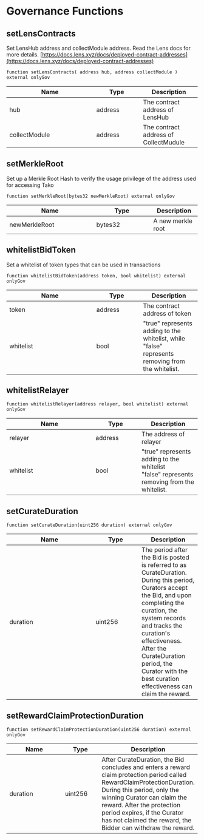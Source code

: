 # Governance Functions

## setLensContracts

Set LensHub address and collectModule address. Read the Lens docs for more details. [https://docs.lens.xyz/docs/deployed-contract-addresses](https://docs.lens.xyz/docs/deployed-contract-addresses)

`function setLensContracts( address hub, address collectModule ) external onlyGov`

<table><thead><tr><th width="213.33333333333331">Name</th><th width="107">Type</th><th>Description</th></tr></thead><tbody><tr><td>hub</td><td>address</td><td>The contract address of LensHub</td></tr><tr><td>collectModule</td><td>address</td><td>The contract address of CollectMudule</td></tr></tbody></table>

## setMerkleRoot

Set up a Merkle Root Hash to verify the usage privilege of the address used for accessing Tako

`function setMerkleRoot(bytes32 newMerkleRoot) external onlyGov`

<table><thead><tr><th width="213.33333333333331">Name</th><th width="134">Type</th><th>Description</th></tr></thead><tbody><tr><td>newMerkleRoot</td><td>bytes32</td><td>A new merkle root</td></tr></tbody></table>

## whitelistBidToken

Set a whitelist of token types that can be used in transactions

`function whitelistBidToken(address token, bool whitelist) external onlyGov`

<table><thead><tr><th width="213.33333333333331">Name</th><th width="107">Type</th><th>Description</th></tr></thead><tbody><tr><td>token</td><td>address</td><td>The contract address of token</td></tr><tr><td>whitelist</td><td>bool</td><td>"true" represents adding to the whitelist, while "false" represents removing from the whitelist.</td></tr></tbody></table>

## whitelistRelayer

`function whitelistRelayer(address relayer, bool whitelist) external onlyGov`

<table><thead><tr><th width="211.33333333333331">Name</th><th width="105">Type</th><th>Description</th></tr></thead><tbody><tr><td>relayer</td><td>address</td><td>The address of relayer</td></tr><tr><td>whitelist</td><td>bool</td><td>"true" represents adding to the whitelist<br>"false" represents removing from the whitelist.</td></tr></tbody></table>

## setCurateDuration

`function setCurateDuration(uint256 duration) external onlyGov`

<table><thead><tr><th width="211.33333333333331">Name</th><th width="105">Type</th><th>Description</th></tr></thead><tbody><tr><td>duration</td><td>uint256</td><td>The period after the Bid is posted is referred to as CurateDuration. During this period, Curators accept the Bid, and upon completing the curation, the system records and tracks the curation's effectiveness. After the CurateDuration period, the Curator with the best curation effectiveness can claim the reward.</td></tr></tbody></table>

## setRewardClaimProtectionDuration

`function setRewardClaimProtectionDuration(uint256 duration) external onlyGov`

<table><thead><tr><th width="211.33333333333331">Name</th><th width="105">Type</th><th>Description</th></tr></thead><tbody><tr><td>duration</td><td>uint256</td><td>After CurateDuration, the Bid concludes and enters a reward claim protection period called RewardClaimProtectionDuration. During this period, only the winning Curator can claim the reward. After the protection period expires, if the Curator has not claimed the reward, the Bidder can withdraw the reward.</td></tr></tbody></table>
